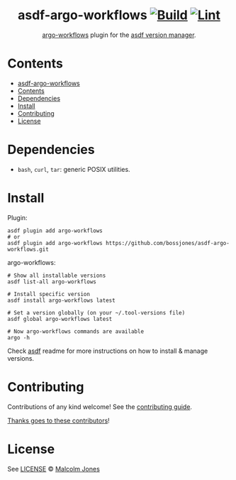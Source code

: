 <div align="center">

# asdf-argo-workflows [![Build](https://github.com/bossjones/asdf-argo-workflows/actions/workflows/build.yml/badge.svg)](https://github.com/bossjones/asdf-argo-workflows/actions/workflows/build.yml) [![Lint](https://github.com/bossjones/asdf-argo-workflows/actions/workflows/lint.yml/badge.svg)](https://github.com/bossjones/asdf-argo-workflows/actions/workflows/lint.yml)


[argo-workflows](https://argoproj.github.io/argo-workflows/quick-start/) plugin for the [asdf version manager](https://asdf-vm.com).

</div>

# Contents

- [asdf-argo-workflows  ](#asdf-argo-workflows--)
- [Contents](#contents)
- [Dependencies](#dependencies)
- [Install](#install)
- [Contributing](#contributing)
- [License](#license)

# Dependencies

- `bash`, `curl`, `tar`: generic POSIX utilities.

# Install

Plugin:

```shell
asdf plugin add argo-workflows
# or
asdf plugin add argo-workflows https://github.com/bossjones/asdf-argo-workflows.git
```

argo-workflows:

```shell
# Show all installable versions
asdf list-all argo-workflows

# Install specific version
asdf install argo-workflows latest

# Set a version globally (on your ~/.tool-versions file)
asdf global argo-workflows latest

# Now argo-workflows commands are available
argo -h
```

Check [asdf](https://github.com/asdf-vm/asdf) readme for more instructions on how to
install & manage versions.

# Contributing

Contributions of any kind welcome! See the [contributing guide](contributing.md).

[Thanks goes to these contributors](https://github.com/bossjones/asdf-argo-workflows/graphs/contributors)!

# License

See [LICENSE](LICENSE) © [Malcolm Jones](https://github.com/bossjones/)
